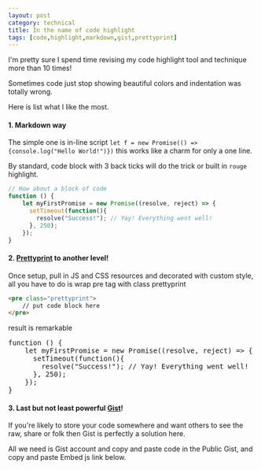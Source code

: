 ```yaml
---
layout: post
category: technical
title: In the name of code highlight
tags: [code,highlight,markdown,gist,prettyprint]
---
```


I'm pretty sure I spend time revising my code highlight tool and technique more than 10 times!

Sometimes code just stop showing beautiful colors and indentation was totally wrong.

Here is list what I like the most.

#### 1. Markdown way

The simple one is in-line script `let f = new Promise(() => {console.log("Hello World!")})` this works like a charm for only a one line.

By standard, code block  with 3 back ticks will do the trick or built in `rouge` highlight.

``` javascript
// How about a block of code
function () {
    let myFirstPromise = new Promise((resolve, reject) => {
	  setTimeout(function(){
	    resolve("Success!"); // Yay! Everything went well!
	  }, 250);
	});
}
```

#### 2. [Prettyprint](https://github.com/google/code-prettify) to another level!

Once setup, pull in JS and CSS resources and decorated with custom style, all you have to do is wrap pre tag with class prettyprint

``` html
<pre class="prettyprint">
	// put code block here	
</pre>
```

result is remarkable

<pre class="prettyprint">
function () {
    let myFirstPromise = new Promise((resolve, reject) => {
	  setTimeout(function(){
	    resolve("Success!"); // Yay! Everything went well!
	  }, 250);
	});
}	
</pre>

<!-- read more -->

#### 3. Last but not least powerful [Gist](https://gist.github.com/)!

If you're likely to store your code somewhere and want others to see the raw, share or folk then Gist is perfectly a solution here.

All we need is Gist account and copy and paste code in the Public Gist, and copy and paste Embed js link below. 

<script src="https://gist.github.com/anonymint/0d8bfc9a5b52d3b23d0d6f1b1ac78f63.js"></script>

